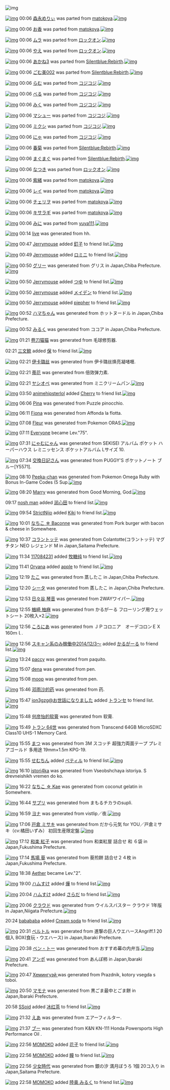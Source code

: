 ![img](http://gdrive-cdn.herokuapp.com/get/0B-nxIpt4DE2TdGhPalFPcFpSY0E/512px-barcode.png)

[![img](http://www.deviantsart.com/16re08u.png)](http://www.barcodekanojo.com/kanojo/1928703/%E6%A3%AE%E6%B0%B8%E3%82%81%E3%82%8A%E3%81%83) 00:06 [森永めりぃ](http://www.barcodekanojo.com/kanojo/1928703/%E6%A3%AE%E6%B0%B8%E3%82%81%E3%82%8A%E3%81%83) was parted from [matokoya](http://www.barcodekanojo.com/kanojo/1928703/%E6%A3%AE%E6%B0%B8%E3%82%81%E3%82%8A%E3%81%83).[![img](http://www.deviantsart.com/2qe0j45.jpeg)](http://www.barcodekanojo.com/user/24932/matokoya) 

[![img](http://www.deviantsart.com/10jndnj.png)](http://www.barcodekanojo.com/kanojo/2937727/%E3%81%8A%E9%A6%99) 00:06 [お香](http://www.barcodekanojo.com/kanojo/2937727/%E3%81%8A%E9%A6%99) was parted from [matokoya](http://www.barcodekanojo.com/kanojo/2937727/%E3%81%8A%E9%A6%99).[![img](http://www.deviantsart.com/2qe0j45.jpeg)](http://www.barcodekanojo.com/user/24932/matokoya) 

[![img](http://www.deviantsart.com/qr3fpu.png)](http://www.barcodekanojo.com/kanojo/2820966/%E3%83%A0%E3%83%A9) 00:06 [ムラ](http://www.barcodekanojo.com/kanojo/2820966/%E3%83%A0%E3%83%A9) was parted from [ロックオン](http://www.barcodekanojo.com/kanojo/2820966/%E3%83%A0%E3%83%A9).[![img](http://www.deviantsart.com/2musf1g.jpeg)](http://www.barcodekanojo.com/user/241643/%E3%83%AD%E3%83%83%E3%82%AF%E3%82%AA%E3%83%B3) 

[![img](http://www.deviantsart.com/52det7.png)](http://www.barcodekanojo.com/kanojo/3170915/%E3%82%84%E3%81%88) 00:06 [やえ](http://www.barcodekanojo.com/kanojo/3170915/%E3%82%84%E3%81%88) was parted from [ロックオン](http://www.barcodekanojo.com/kanojo/3170915/%E3%82%84%E3%81%88).[![img](http://www.deviantsart.com/2musf1g.jpeg)](http://www.barcodekanojo.com/user/241643/%E3%83%AD%E3%83%83%E3%82%AF%E3%82%AA%E3%83%B3) 

[![img](http://www.deviantsart.com/4be5br.png)](http://www.barcodekanojo.com/kanojo/605734/%E3%81%82%E3%81%8B%E3%81%AD3) 00:06 [あかね3](http://www.barcodekanojo.com/kanojo/605734/%E3%81%82%E3%81%8B%E3%81%AD3) was parted from [Silentblue:Rebirth](http://www.barcodekanojo.com/kanojo/605734/%E3%81%82%E3%81%8B%E3%81%AD3).[![img](http://www.deviantsart.com/15ngf32.jpeg)](http://www.barcodekanojo.com/user/235162/Silentblue%3ARebirth) 

[![img](http://www.deviantsart.com/3kf0m0i.png)](http://www.barcodekanojo.com/kanojo/207078/%E3%81%94%E3%82%80%E7%BE%8E002) 00:06 [ごむ美002](http://www.barcodekanojo.com/kanojo/207078/%E3%81%94%E3%82%80%E7%BE%8E002) was parted from [Silentblue:Rebirth](http://www.barcodekanojo.com/kanojo/207078/%E3%81%94%E3%82%80%E7%BE%8E002).[![img](http://www.deviantsart.com/15ngf32.jpeg)](http://www.barcodekanojo.com/user/235162/Silentblue%3ARebirth) 

[![img](http://www.deviantsart.com/i55eba.png)](http://www.barcodekanojo.com/kanojo/2820638/%E3%82%89%E3%82%80) 00:06 [らむ](http://www.barcodekanojo.com/kanojo/2820638/%E3%82%89%E3%82%80) was parted from [コジコジ](http://www.barcodekanojo.com/kanojo/2820638/%E3%82%89%E3%82%80).[![img](http://www.deviantsart.com/2dkh5sf.jpeg)](http://www.barcodekanojo.com/user/201286/%E3%82%B3%E3%82%B8%E3%82%B3%E3%82%B8) 

[![img](http://www.deviantsart.com/22e2v5p.png)](http://www.barcodekanojo.com/kanojo/2820641/%E3%81%B9%E3%82%8B) 00:06 [べる](http://www.barcodekanojo.com/kanojo/2820641/%E3%81%B9%E3%82%8B) was parted from [コジコジ](http://www.barcodekanojo.com/kanojo/2820641/%E3%81%B9%E3%82%8B).[![img](http://www.deviantsart.com/2dkh5sf.jpeg)](http://www.barcodekanojo.com/user/201286/%E3%82%B3%E3%82%B8%E3%82%B3%E3%82%B8) 

[![img](http://www.deviantsart.com/4844b3.png)](http://www.barcodekanojo.com/kanojo/2850983/%E3%81%BF%E3%81%8F) 00:06 [みく](http://www.barcodekanojo.com/kanojo/2850983/%E3%81%BF%E3%81%8F) was parted from [コジコジ](http://www.barcodekanojo.com/kanojo/2850983/%E3%81%BF%E3%81%8F).[![img](http://www.deviantsart.com/2dkh5sf.jpeg)](http://www.barcodekanojo.com/user/201286/%E3%82%B3%E3%82%B8%E3%82%B3%E3%82%B8) 

[![img](http://www.deviantsart.com/2pi4mb4.png)](http://www.barcodekanojo.com/kanojo/2851247/%E3%83%9E%E3%82%B7%E3%83%A5%E3%83%BC) 00:06 [マシュー](http://www.barcodekanojo.com/kanojo/2851247/%E3%83%9E%E3%82%B7%E3%83%A5%E3%83%BC) was parted from [コジコジ](http://www.barcodekanojo.com/kanojo/2851247/%E3%83%9E%E3%82%B7%E3%83%A5%E3%83%BC).[![img](http://www.deviantsart.com/2dkh5sf.jpeg)](http://www.barcodekanojo.com/user/201286/%E3%82%B3%E3%82%B8%E3%82%B3%E3%82%B8) 

[![img](http://www.deviantsart.com/3qsddlk.png)](http://www.barcodekanojo.com/kanojo/2851252/%E3%83%9F%E3%82%AF%E3%82%B7) 00:06 [ミクシ](http://www.barcodekanojo.com/kanojo/2851252/%E3%83%9F%E3%82%AF%E3%82%B7) was parted from [コジコジ](http://www.barcodekanojo.com/kanojo/2851252/%E3%83%9F%E3%82%AF%E3%82%B7).[![img](http://www.deviantsart.com/2dkh5sf.jpeg)](http://www.barcodekanojo.com/user/201286/%E3%82%B3%E3%82%B8%E3%82%B3%E3%82%B8) 

[![img](http://www.deviantsart.com/24fmnl9.png)](http://www.barcodekanojo.com/kanojo/2807077/%E3%81%AB%E3%82%83) 00:06 [にゃ](http://www.barcodekanojo.com/kanojo/2807077/%E3%81%AB%E3%82%83) was parted from [コジコジ](http://www.barcodekanojo.com/kanojo/2807077/%E3%81%AB%E3%82%83).[![img](http://www.deviantsart.com/2dkh5sf.jpeg)](http://www.barcodekanojo.com/user/201286/%E3%82%B3%E3%82%B8%E3%82%B3%E3%82%B8) 

[![img](http://www.deviantsart.com/6bq78h.png)](http://www.barcodekanojo.com/kanojo/1221529/%E6%98%A5%E8%8F%8A) 00:06 [春菊](http://www.barcodekanojo.com/kanojo/1221529/%E6%98%A5%E8%8F%8A) was parted from [Silentblue:Rebirth](http://www.barcodekanojo.com/kanojo/1221529/%E6%98%A5%E8%8F%8A).[![img](http://www.deviantsart.com/15ngf32.jpeg)](http://www.barcodekanojo.com/user/235162/Silentblue%3ARebirth) 

[![img](http://www.deviantsart.com/2j2c0is.png)](http://www.barcodekanojo.com/kanojo/359240/%E3%81%BE%E3%81%90%E3%81%BE%E3%81%90) 00:06 [まぐまぐ](http://www.barcodekanojo.com/kanojo/359240/%E3%81%BE%E3%81%90%E3%81%BE%E3%81%90) was parted from [Silentblue:Rebirth](http://www.barcodekanojo.com/kanojo/359240/%E3%81%BE%E3%81%90%E3%81%BE%E3%81%90).[![img](http://www.deviantsart.com/15ngf32.jpeg)](http://www.barcodekanojo.com/user/235162/Silentblue%3ARebirth) 

[![img](http://www.deviantsart.com/13l5a7n.png)](http://www.barcodekanojo.com/kanojo/3170911/%E3%81%AA%E3%81%A4%E3%81%8D) 00:06 [なつき](http://www.barcodekanojo.com/kanojo/3170911/%E3%81%AA%E3%81%A4%E3%81%8D) was parted from [ロックオン](http://www.barcodekanojo.com/kanojo/3170911/%E3%81%AA%E3%81%A4%E3%81%8D).[![img](http://www.deviantsart.com/2musf1g.jpeg)](http://www.barcodekanojo.com/user/241643/%E3%83%AD%E3%83%83%E3%82%AF%E3%82%AA%E3%83%B3) 

[![img](http://www.deviantsart.com/296ur40.png)](http://www.barcodekanojo.com/kanojo/2483086/%E7%B4%AB%E7%B7%92) 00:06 [紫緒](http://www.barcodekanojo.com/kanojo/2483086/%E7%B4%AB%E7%B7%92) was parted from [matokoya](http://www.barcodekanojo.com/kanojo/2483086/%E7%B4%AB%E7%B7%92).[![img](http://www.deviantsart.com/2qe0j45.jpeg)](http://www.barcodekanojo.com/user/24932/matokoya) 

[![img](http://www.deviantsart.com/8hl208.png)](http://www.barcodekanojo.com/kanojo/2914237/%E3%83%AC%E3%82%A4) 00:06 [レイ](http://www.barcodekanojo.com/kanojo/2914237/%E3%83%AC%E3%82%A4) was parted from [matokoya](http://www.barcodekanojo.com/kanojo/2914237/%E3%83%AC%E3%82%A4).[![img](http://www.deviantsart.com/2qe0j45.jpeg)](http://www.barcodekanojo.com/user/24932/matokoya) 

[![img](http://www.deviantsart.com/1a7juh4.png)](http://www.barcodekanojo.com/kanojo/1806480/%E3%83%81%E3%82%A7%E3%83%AA%E3%83%B2) 00:06 [チェリヲ](http://www.barcodekanojo.com/kanojo/1806480/%E3%83%81%E3%82%A7%E3%83%AA%E3%83%B2) was parted from [matokoya](http://www.barcodekanojo.com/kanojo/1806480/%E3%83%81%E3%82%A7%E3%83%AA%E3%83%B2).[![img](http://www.deviantsart.com/2qe0j45.jpeg)](http://www.barcodekanojo.com/user/24932/matokoya) 

[![img](http://www.deviantsart.com/2rol9u3.png)](http://www.barcodekanojo.com/kanojo/2592087/%E3%82%AD%E3%82%B5%E3%83%A9%E3%82%AE) 00:06 [キサラギ](http://www.barcodekanojo.com/kanojo/2592087/%E3%82%AD%E3%82%B5%E3%83%A9%E3%82%AE) was parted from [matokoya](http://www.barcodekanojo.com/kanojo/2592087/%E3%82%AD%E3%82%B5%E3%83%A9%E3%82%AE).[![img](http://www.deviantsart.com/2qe0j45.jpeg)](http://www.barcodekanojo.com/user/24932/matokoya) 

[![img](http://www.deviantsart.com/ak16bi.png)](http://www.barcodekanojo.com/kanojo/3133123/%E3%81%BF%E3%81%AB) 00:06 [みに](http://www.barcodekanojo.com/kanojo/3133123/%E3%81%BF%E3%81%AB) was parted from [yuya111](http://www.barcodekanojo.com/kanojo/3133123/%E3%81%BF%E3%81%AB).[![img](http://www.deviantsart.com/qldgg7.jpeg)](http://www.barcodekanojo.com/user/270058/yuya111) 

[![img](http://www.deviantsart.com/35us2ju.png)](http://www.barcodekanojo.com/kanojo/3190768/live) 00:14 [live](http://www.barcodekanojo.com/kanojo/3190768/live) was generated from hh.

[![img](http://www.deviantsart.com/3v33gp3.jpeg)](http://www.barcodekanojo.com/user/245002/Jerrymouse) 00:47 [Jerrymouse](http://www.barcodekanojo.com/user/245002/Jerrymouse) added [釘子](http://www.barcodekanojo.com/kanojo/3101298/%E9%87%98%E5%AD%90) to friend list.[![img](http://www.deviantsart.com/2ipa57p.png)](http://www.barcodekanojo.com/kanojo/3101298/%E9%87%98%E5%AD%90) 

[![img](http://www.deviantsart.com/3v33gp3.jpeg)](http://www.barcodekanojo.com/user/245002/Jerrymouse) 00:49 [Jerrymouse](http://www.barcodekanojo.com/user/245002/Jerrymouse) added [ロミニ](http://www.barcodekanojo.com/kanojo/2856708/%E3%83%AD%E3%83%9F%E3%83%8B) to friend list.[![img](http://www.deviantsart.com/kom5nr.png)](http://www.barcodekanojo.com/kanojo/2856708/%E3%83%AD%E3%83%9F%E3%83%8B) 

[![img](http://www.deviantsart.com/1ohk0ol.png)](http://www.barcodekanojo.com/kanojo/3190769/%E3%82%B0%E3%83%AA%E3%83%BC) 00:50 [グリー](http://www.barcodekanojo.com/kanojo/3190769/%E3%82%B0%E3%83%AA%E3%83%BC) was generated from グリス in Japan,Chiba Prefecture.[![img](http://www.deviantsart.com/15ihc5b.jpeg)](http://www.barcodekanojo.com/product_images/barcode/3476093/1325127037/%E3%82%B0%E3%83%AA%E3%83%BC%E3%82%B9.jpg) 

[![img](http://www.deviantsart.com/3v33gp3.jpeg)](http://www.barcodekanojo.com/user/245002/Jerrymouse) 00:50 [Jerrymouse](http://www.barcodekanojo.com/user/245002/Jerrymouse) added [つゆ](http://www.barcodekanojo.com/kanojo/13070/%E3%81%A4%E3%82%86) to friend list.[![img](http://www.deviantsart.com/4nsr41.png)](http://www.barcodekanojo.com/kanojo/13070/%E3%81%A4%E3%82%86) 

[![img](http://www.deviantsart.com/3v33gp3.jpeg)](http://www.barcodekanojo.com/user/245002/Jerrymouse) 00:50 [Jerrymouse](http://www.barcodekanojo.com/user/245002/Jerrymouse) added [メイデン](http://www.barcodekanojo.com/kanojo/2884016/%E3%83%A1%E3%82%A4%E3%83%87%E3%83%B3) to friend list.[![img](http://www.deviantsart.com/3lnsp5i.png)](http://www.barcodekanojo.com/kanojo/2884016/%E3%83%A1%E3%82%A4%E3%83%87%E3%83%B3) 

[![img](http://www.deviantsart.com/3v33gp3.jpeg)](http://www.barcodekanojo.com/user/245002/Jerrymouse) 00:50 [Jerrymouse](http://www.barcodekanojo.com/user/245002/Jerrymouse) added [piepher](http://www.barcodekanojo.com/kanojo/2923474/piepher) to friend list.[![img](http://www.deviantsart.com/1qnhumj.png)](http://www.barcodekanojo.com/kanojo/2923474/piepher) 

[![img](http://www.deviantsart.com/3h3arep.png)](http://www.barcodekanojo.com/kanojo/3190770/%E3%83%8F%E3%83%9E%E3%81%A1%E3%82%83%E3%82%93) 00:52 [ハマちゃん](http://www.barcodekanojo.com/kanojo/3190770/%E3%83%8F%E3%83%9E%E3%81%A1%E3%82%83%E3%82%93) was generated from ホットヌードル in Japan,Chiba Prefecture.

[![img](http://www.deviantsart.com/2qdphb7.png)](http://www.barcodekanojo.com/kanojo/3190771/%E3%81%BF%E3%82%8B%E3%81%8F) 00:52 [みるく](http://www.barcodekanojo.com/kanojo/3190771/%E3%81%BF%E3%82%8B%E3%81%8F) was generated from ココア in Japan,Chiba Prefecture.

[![img](http://www.deviantsart.com/2lo47qr.png)](http://www.barcodekanojo.com/kanojo/3190772/%E5%8D%B7%E5%88%80%E7%8C%AB%E7%8C%AB) 01:21 [卷刀猫猫](http://www.barcodekanojo.com/kanojo/3190772/%E5%8D%B7%E5%88%80%E7%8C%AB%E7%8C%AB) was generated from 毛球修剪器.

02:21 [三文鲸](http://www.barcodekanojo.com/user/499267/%E4%B8%89%E6%96%87%E9%B2%B8) added [保](http://www.barcodekanojo.com/kanojo/3054842/%E4%BF%9D) to friend list.[![img](http://www.deviantsart.com/30kvpbe.png)](http://www.barcodekanojo.com/kanojo/3054842/%E4%BF%9D) 

[![img](http://www.deviantsart.com/2osmmir.png)](http://www.barcodekanojo.com/kanojo/3190773/%E4%BC%8A%E5%8D%A1%E7%92%90%E4%B8%9D) 02:21 [伊卡璐丝](http://www.barcodekanojo.com/kanojo/3190773/%E4%BC%8A%E5%8D%A1%E7%92%90%E4%B8%9D) was generated from 伊卡璐丝焕亮凝啫喱.

[![img](http://www.deviantsart.com/1018kgv.png)](http://www.barcodekanojo.com/kanojo/3190774/%E8%92%82%E8%8A%B1) 02:21 [蒂花](http://www.barcodekanojo.com/kanojo/3190774/%E8%92%82%E8%8A%B1) was generated from 倍效弹力素.

[![img](http://www.deviantsart.com/2lcqilb.png)](http://www.barcodekanojo.com/kanojo/3190775/%E3%83%A4%E3%82%B7%E3%82%AA%E3%83%9A) 02:21 [ヤシオペ](http://www.barcodekanojo.com/kanojo/3190775/%E3%83%A4%E3%82%B7%E3%82%AA%E3%83%9A) was generated from ミニクリームパン.[![img](http://www.deviantsart.com/3dkocbm.jpeg)](http://www.barcodekanojo.com/product_images/barcode/6014733/1419267152/%E3%83%9F%E3%83%8B%E3%82%AF%E3%83%AA%E3%83%BC%E3%83%A0%E3%83%91%E3%83%B3.jpg) 

[![img](http://www.deviantsart.com/2k04mmn.jpeg)](http://www.barcodekanojo.com/user/420116/animehipsterlol) 03:50 [animehipsterlol](http://www.barcodekanojo.com/user/420116/animehipsterlol) added [Cherry](http://www.barcodekanojo.com/kanojo/247663/Cherry) to friend list.[![img](http://www.deviantsart.com/1q5mdnj.png)](http://www.barcodekanojo.com/kanojo/247663/Cherry) 

[![img](http://www.deviantsart.com/3lk7kt.png)](http://www.barcodekanojo.com/kanojo/3190776/Pina) 06:06 [Pina](http://www.barcodekanojo.com/kanojo/3190776/Pina) was generated from Puzzle pinocchio.

[![img](http://www.deviantsart.com/23ionhu.png)](http://www.barcodekanojo.com/kanojo/3190777/Fiona) 06:11 [Fiona](http://www.barcodekanojo.com/kanojo/3190777/Fiona) was generated from Affonda la flotta.

[![img](http://www.deviantsart.com/2hpfod.png)](http://www.barcodekanojo.com/kanojo/3190778/Fleur) 07:08 [Fleur](http://www.barcodekanojo.com/kanojo/3190778/Fleur) was generated from Pokemon ORAS.[![img](http://www.deviantsart.com/16lcrhm.jpeg)](http://www.barcodekanojo.com/product_images/barcode/6014737/1419286067/50x50xPokemon,P20ORAS.jpg,qw=88,ah=88.pagespeed.ic.W4_6vuGyAO.jpg) 

[![img](http://www.deviantsart.com/3cp16cr.jpeg)](http://www.barcodekanojo.com/user/229080/Everyone) 07:11 [Everyone](http://www.barcodekanojo.com/user/229080/Everyone) became Lev."75".

[![img](http://www.deviantsart.com/2iq93ai.png)](http://www.barcodekanojo.com/kanojo/3190779/%E3%81%AB%E3%82%83%E3%82%80%E3%81%AB%E3%82%83%E3%82%93) 07:31 [にゃむにゃん](http://www.barcodekanojo.com/kanojo/3190779/%E3%81%AB%E3%82%83%E3%82%80%E3%81%AB%E3%82%83%E3%82%93) was generated from SEKISEI アルバム ポケット ハーパーハウス レミニッセンス ポケットアルバム Lサイズ 10.

[![img](http://www.deviantsart.com/3n3r6f0.png)](http://www.barcodekanojo.com/kanojo/3190780/%E4%BA%A4%E6%8F%9B%E6%97%A5%E8%A8%98%E3%81%95%E3%82%93) 07:34 [交換日記さん](http://www.barcodekanojo.com/kanojo/3190780/%E4%BA%A4%E6%8F%9B%E6%97%A5%E8%A8%98%E3%81%95%E3%82%93) was generated from PUGGY'S ポケットノート ブルー[Y5571].

[![img](http://www.deviantsart.com/3mb25ic.png)](http://www.barcodekanojo.com/kanojo/3190781/Peeka-chan) 08:10 [Peeka-chan](http://www.barcodekanojo.com/kanojo/3190781/Peeka-chan) was generated from Pokemon Omega Ruby with Bonus In-Game Codes (5 Sup.[![img](http://www.deviantsart.com/3mv3kb9.jpeg)](http://www.barcodekanojo.com/product_images/barcode/6014740/1419289779/Pokemon%20Omega%20Ruby%20with%20Bonus%20In-Game%20Codes%20%285%20Sup.jpg) 

[![img](http://www.deviantsart.com/1ad4dle.png)](http://www.barcodekanojo.com/kanojo/3190782/Marry) 08:20 [Marry](http://www.barcodekanojo.com/kanojo/3190782/Marry) was generated from Good Morning, God.[![img](http://www.deviantsart.com/1j1if6f.jpeg)](http://www.barcodekanojo.com/product_images/barcode/6014741/1419290421/Good%20Morning%2C%20God.jpg) 

09:17 [nosh man](http://www.barcodekanojo.com/user/499273/nosh%20man) added [润心田](http://www.barcodekanojo.com/kanojo/2861433/%E6%B6%A6%E5%BF%83%E7%94%B0) to friend list.[![img](http://www.deviantsart.com/tv3dm.png)](http://www.barcodekanojo.com/kanojo/2861433/%E6%B6%A6%E5%BF%83%E7%94%B0) 

[![img](http://www.deviantsart.com/29k360p.jpeg)](http://www.barcodekanojo.com/user/475606/StrictNijo) 09:54 [StrictNijo](http://www.barcodekanojo.com/user/475606/StrictNijo) added [Kiki](http://www.barcodekanojo.com/kanojo/1214870/Kiki) to friend list.[![img](http://www.deviantsart.com/31qjk6f.png)](http://www.barcodekanojo.com/kanojo/1214870/Kiki) 

[![img](http://www.deviantsart.com/2flfu56.png)](http://www.barcodekanojo.com/kanojo/3190783/%E3%81%AA%E3%81%A1%E3%81%93%20%E2%98%86%20Baconne) 10:01 [なちこ ☆ Baconne](http://www.barcodekanojo.com/kanojo/3190783/%E3%81%AA%E3%81%A1%E3%81%93%20%E2%98%86%20Baconne) was generated from Pork burger with bacon &amp; cheese in Somewhere.

[![img](http://www.deviantsart.com/iv06d6.png)](http://www.barcodekanojo.com/kanojo/3190784/%E3%82%B3%E3%83%A9%E3%83%B3%E3%83%88%E3%83%83%E3%83%86) 10:37 [コラントッテ](http://www.barcodekanojo.com/kanojo/3190784/%E3%82%B3%E3%83%A9%E3%83%B3%E3%83%88%E3%83%83%E3%83%86) was generated from Colantotte(コラントッテ) マグチタン NEO レジェンド M in Japan,Saitama Prefecture.

[![img](http://www.deviantsart.com/3h3ic5h.jpeg)](http://www.barcodekanojo.com/user/499274/117084231) 11:34 [117084231](http://www.barcodekanojo.com/user/499274/117084231) added [牧糖纯](http://www.barcodekanojo.com/kanojo/2540754/%E7%89%A7%E7%B3%96%E7%BA%AF) to friend list.[![img](http://www.deviantsart.com/3mu7lt1.png)](http://www.barcodekanojo.com/kanojo/2540754/%E7%89%A7%E7%B3%96%E7%BA%AF) 

[![img](http://www.deviantsart.com/1mricf4.jpeg)](http://www.barcodekanojo.com/user/453780/Oryana) 11:41 [Oryana](http://www.barcodekanojo.com/user/453780/Oryana) added [apple](http://www.barcodekanojo.com/kanojo/2538789/apple) to friend list.[![img](http://www.deviantsart.com/2h8igqr.png)](http://www.barcodekanojo.com/kanojo/2538789/apple) 

[![img](http://www.deviantsart.com/2ij7e03.png)](http://www.barcodekanojo.com/kanojo/3190785/%E3%81%9F%E3%81%93) 12:19 [たこ](http://www.barcodekanojo.com/kanojo/3190785/%E3%81%9F%E3%81%93) was generated from 蒸したこ in Japan,Chiba Prefecture.

[![img](http://www.deviantsart.com/utg747.png)](http://www.barcodekanojo.com/kanojo/3190786/%E3%82%B7%E3%83%BC%E3%82%BF) 12:20 [シータ](http://www.barcodekanojo.com/kanojo/3190786/%E3%82%B7%E3%83%BC%E3%82%BF) was generated from 蒸したこ in Japan,Chiba Prefecture.

[![img](http://www.deviantsart.com/1br66qc.png)](http://www.barcodekanojo.com/kanojo/3190787/%E6%97%A5%E3%80%85%E8%B0%B7%20%E7%90%B4%E9%9F%B3) 12:53 [日々谷 琴音](http://www.barcodekanojo.com/kanojo/3190787/%E6%97%A5%E3%80%85%E8%B0%B7%20%E7%90%B4%E9%9F%B3) was generated from 2WAYワイパー.[![img](http://www.deviantsart.com/qoqhta.jpeg)](http://www.barcodekanojo.com/product_images/barcode/6014750/1419306779/50x50x2WAY,PE3,P83,PAF,PE3,P82,PA4,PE3,P83,P91,PE3,P83,PBC.jpg,qw=88,ah=88.pagespeed.ic.wJDT7vfTzx.jpg) 

[![img](http://www.deviantsart.com/1hi3ov2.png)](http://www.barcodekanojo.com/kanojo/3190788/%E6%A5%A2%E5%B4%8E%20%E6%9F%9A%E9%BA%BB) 12:55 [楢崎 柚麻](http://www.barcodekanojo.com/kanojo/3190788/%E6%A5%A2%E5%B4%8E%20%E6%9F%9A%E9%BA%BB) was generated from かるがーる フローリング用ウェットシート 20枚入×2.[![img](http://www.deviantsart.com/3tm9j89.jpeg)](http://www.barcodekanojo.com/product_images/barcode/6014751/1419306895/50x50x,PE3,P81,P8B,PE3,P82,P8B,PE3,P81,P8C,PE3,P83,PBC,PE3,P82,P8B,P20,PE3,P83,P95,PE3,P83,PAD,PE3,P83,PBC,PE3,P83,PAA,PE3,P83,PB3,PE3,P82,PB0,PE7,P94,PA8,PE3,P82,PA6,PE3,P82,PA7,PE3,P83,P83,PE3,P83,P88,PE3,P82,PB7,PE3,P83,PBC,PE3,P83,P88,P2020,PE6,P9E,P9A,PE5,P85,PA5,PC3,P972.jpg,qw=88,ah=88.pagespeed.ic.hIRAWDh7GA.jpg) 

[![img](http://www.deviantsart.com/gqqg39.png)](http://www.barcodekanojo.com/kanojo/3190789/%E3%81%93%E3%82%8D%E3%81%AB%E3%81%82) 12:56 [ころにあ](http://www.barcodekanojo.com/kanojo/3190789/%E3%81%93%E3%82%8D%E3%81%AB%E3%81%82) was generated from ＪＰコロニア　オーデコロンＥＸ　160ｍｌ.

[![img](http://www.deviantsart.com/99ugn1.jpeg)](http://www.barcodekanojo.com/user/6029/%E3%82%B9%E3%82%AD%E3%83%A3%E3%83%B3%E7%B3%BB%E3%81%AE%E3%81%BF%E7%A8%BC%E5%83%8D%E4%B8%AD2014%2F12%2F3%EF%BD%9E) 12:56 [スキャン系のみ稼働中2014/12/3～](http://www.barcodekanojo.com/user/6029/%E3%82%B9%E3%82%AD%E3%83%A3%E3%83%B3%E7%B3%BB%E3%81%AE%E3%81%BF%E7%A8%BC%E5%83%8D%E4%B8%AD2014%2F12%2F3%EF%BD%9E) added [かるがーる](http://www.barcodekanojo.com/kanojo/1487946/%E3%81%8B%E3%82%8B%E3%81%8C%E3%83%BC%E3%82%8B) to friend list.[![img](http://www.deviantsart.com/6o553b.png)](http://www.barcodekanojo.com/kanojo/1487946/%E3%81%8B%E3%82%8B%E3%81%8C%E3%83%BC%E3%82%8B) 

[![img](http://www.deviantsart.com/hdvi4e.png)](http://www.barcodekanojo.com/kanojo/3190790/paccy) 13:24 [paccy](http://www.barcodekanojo.com/kanojo/3190790/paccy) was generated from paquito.

[![img](http://www.deviantsart.com/34r3a1i.png)](http://www.barcodekanojo.com/kanojo/3190791/dena) 15:07 [dena](http://www.barcodekanojo.com/kanojo/3190791/dena) was generated from pen.

[![img](http://www.deviantsart.com/37l7fgt.png)](http://www.barcodekanojo.com/kanojo/3190792/moop) 15:08 [moop](http://www.barcodekanojo.com/kanojo/3190792/moop) was generated from pen.

[![img](http://www.deviantsart.com/2pt22re.png)](http://www.barcodekanojo.com/kanojo/3190793/%E9%82%93%E9%9B%A8%E6%B2%99%E7%9A%84%E8%8D%AF) 15:46 [邓雨沙的药](http://www.barcodekanojo.com/kanojo/3190793/%E9%82%93%E9%9B%A8%E6%B2%99%E7%9A%84%E8%8D%AF) was generated from 药.

[![img](http://www.deviantsart.com/2dfebqt.jpeg)](http://www.barcodekanojo.com/user/3171/ion3gzg%40%E3%81%8A%E4%B8%96%E8%A9%B1%E3%81%AB%E3%81%AA%E3%82%8A%E3%81%BE%E3%81%97%E3%81%9F) 15:47 [ion3gzg@お世話になりました](http://www.barcodekanojo.com/user/3171/ion3gzg%40%E3%81%8A%E4%B8%96%E8%A9%B1%E3%81%AB%E3%81%AA%E3%82%8A%E3%81%BE%E3%81%97%E3%81%9F) added [トランセ](http://www.barcodekanojo.com/kanojo/3162263/%E3%83%88%E3%83%A9%E3%83%B3%E3%82%BB) to friend list.[![img](http://www.deviantsart.com/rddemc.png)](http://www.barcodekanojo.com/kanojo/3162263/%E3%83%88%E3%83%A9%E3%83%B3%E3%82%BB) 

[![img](http://www.deviantsart.com/1v7kjmq.png)](http://www.barcodekanojo.com/kanojo/3190794/%E4%BD%95%E5%BD%A6%E6%80%A1%E7%9A%84%E8%BD%AF%E8%86%8F) 15:48 [何彦怡的软膏](http://www.barcodekanojo.com/kanojo/3190794/%E4%BD%95%E5%BD%A6%E6%80%A1%E7%9A%84%E8%BD%AF%E8%86%8F) was generated from 软膏.

[![img](http://www.deviantsart.com/101kspb.png)](http://www.barcodekanojo.com/kanojo/3190795/%E3%83%88%E3%83%A9%E3%83%B3%2064%E4%B8%96) 15:49 [トラン 64世](http://www.barcodekanojo.com/kanojo/3190795/%E3%83%88%E3%83%A9%E3%83%B3%2064%E4%B8%96) was generated from Transcend 64GB MicroSDXC Class10 UHS-1 Memory Card.

[![img](http://www.deviantsart.com/13tdsqe.png)](http://www.barcodekanojo.com/kanojo/3190796/%E3%81%BE%E3%81%A4) 15:55 [まつ](http://www.barcodekanojo.com/kanojo/3190796/%E3%81%BE%E3%81%A4) was generated from 3M スコッチ 超強力両面テープ プレミアゴールド 多用途 19mm×1.5m KPG-19.

[![img](http://www.deviantsart.com/3qciol8.jpeg)](http://www.barcodekanojo.com/user/331595/%E3%81%9B%E3%82%80%E3%81%A1%E3%82%93) 15:55 [せむちん](http://www.barcodekanojo.com/user/331595/%E3%81%9B%E3%82%80%E3%81%A1%E3%82%93) added [ペティル](http://www.barcodekanojo.com/kanojo/33232/%E3%83%9A%E3%83%86%E3%82%A3%E3%83%AB) to friend list.[![img](http://www.deviantsart.com/134v0fm.png)](http://www.barcodekanojo.com/kanojo/33232/%E3%83%9A%E3%83%86%E3%82%A3%E3%83%AB) 

[![img](http://www.deviantsart.com/o2qt57.png)](http://www.barcodekanojo.com/kanojo/3190797/istori4ka) 16:10 [istori4ka](http://www.barcodekanojo.com/kanojo/3190797/istori4ka) was generated from Vseobshchaya istoriya. S drevneishikh vremen do ko.

[![img](http://www.deviantsart.com/1ptemb7.png)](http://www.barcodekanojo.com/kanojo/3190798/%E3%81%AA%E3%81%A1%E3%81%93%20%E2%98%86%20Kae) 16:22 [なちこ ☆ Kae](http://www.barcodekanojo.com/kanojo/3190798/%E3%81%AA%E3%81%A1%E3%81%93%20%E2%98%86%20Kae) was generated from coconut gelatin in Somewhere.

[![img](http://www.deviantsart.com/1c0g1oe.png)](http://www.barcodekanojo.com/kanojo/3190799/%E3%82%B5%E3%83%97%E3%83%AA) 16:44 [サプリ](http://www.barcodekanojo.com/kanojo/3190799/%E3%82%B5%E3%83%97%E3%83%AA) was generated from まもるチカラのsupli.

[![img](http://www.deviantsart.com/2fvgnp.png)](http://www.barcodekanojo.com/kanojo/3190800/%E3%83%A8%E3%83%8A) 16:59 [ヨナ](http://www.barcodekanojo.com/kanojo/3190800/%E3%83%A8%E3%83%8A) was generated from vistlip／夜.[![img](http://www.deviantsart.com/171m6iu.jpeg)](http://www.barcodekanojo.com/product_images/barcode/6014766/1419321535/50x50xvistlip,PEF,PBC,P8F,PE5,PA4,P9C.jpg,qw=88,ah=88.pagespeed.ic.TPTDmHbGZD.jpg) 

[![img](http://www.deviantsart.com/24fv6eu.png)](http://www.barcodekanojo.com/kanojo/3190801/%E6%88%B8%E5%80%89%20%E3%83%9F%E3%82%B5%E3%82%AD) 17:06 [戸倉 ミサキ](http://www.barcodekanojo.com/kanojo/3190801/%E6%88%B8%E5%80%89%20%E3%83%9F%E3%82%B5%E3%82%AD) was generated from だから元気 for YOU／戸倉ミサキ（cv:橘田いずみ） 初回生産限定盤.[![img](http://www.deviantsart.com/2o64en6.jpeg)](http://www.barcodekanojo.com/product_images/barcode/6014767/1419321957/%E3%81%A0%E3%81%8B%E3%82%89%E5%85%83%E6%B0%97%20for%20YOU%EF%BC%8F%E6%88%B8%E5%80%89%E3%83%9F%E3%82%B5%E3%82%AD%EF%BC%88cv%3A%E6%A9%98%E7%94%B0%E3%81%84%E3%81%9A%E3%81%BF%EF%BC%89%20%E5%88%9D%E5%9B%9E%E7%94%9F%E7%94%A3%E9%99%90%E5%AE%9A%E7%9B%A4.jpg) 

[![img](http://www.deviantsart.com/1ch6k2h.png)](http://www.barcodekanojo.com/kanojo/3190802/%E5%92%8C%E6%A5%BD%20%E7%B4%85%E5%AD%90) 17:12 [和楽 紅子](http://www.barcodekanojo.com/kanojo/3190802/%E5%92%8C%E6%A5%BD%20%E7%B4%85%E5%AD%90) was generated from 和楽紅屋 詰合せ  和 ６袋 in Japan,Fukushima Prefecture.

[![img](http://www.deviantsart.com/3a38gh2.png)](http://www.barcodekanojo.com/kanojo/3190803/%E9%A6%AC%E5%A0%B4%20%E8%91%B5) 17:14 [馬場 葵](http://www.barcodekanojo.com/kanojo/3190803/%E9%A6%AC%E5%A0%B4%20%E8%91%B5) was generated from 葵煎餅 詰合せ２４枚 in Japan,Fukushima Prefecture.

[![img](http://www.deviantsart.com/3brhgc9.jpeg)](http://www.barcodekanojo.com/user/376525/Aether) 18:38 [Aether](http://www.barcodekanojo.com/user/376525/Aether) became Lev."2".

[![img](http://www.deviantsart.com/3ueb4vl.jpeg)](http://www.barcodekanojo.com/user/31615/%E3%83%8F%E3%83%A0%E3%81%99%E3%81%91) 19:00 [ハムすけ](http://www.barcodekanojo.com/user/31615/%E3%83%8F%E3%83%A0%E3%81%99%E3%81%91) added [燁](http://www.barcodekanojo.com/kanojo/3190370/%E7%87%81) to friend list.[![img](http://www.deviantsart.com/28gfqjm.png)](http://www.barcodekanojo.com/kanojo/3190370/%E7%87%81) 

[![img](http://www.deviantsart.com/3ueb4vl.jpeg)](http://www.barcodekanojo.com/user/31615/%E3%83%8F%E3%83%A0%E3%81%99%E3%81%91) 20:04 [ハムすけ](http://www.barcodekanojo.com/user/31615/%E3%83%8F%E3%83%A0%E3%81%99%E3%81%91) added [さらだ](http://www.barcodekanojo.com/kanojo/3014235/%E3%81%95%E3%82%89%E3%81%A0) to friend list.[![img](http://www.deviantsart.com/1sece2v.png)](http://www.barcodekanojo.com/kanojo/3014235/%E3%81%95%E3%82%89%E3%81%A0) 

[![img](http://www.deviantsart.com/2b7i1lo.png)](http://www.barcodekanojo.com/kanojo/3190804/%E3%82%AF%E3%83%A9%E3%82%A6%E3%83%89) 20:06 [クラウド](http://www.barcodekanojo.com/kanojo/3190804/%E3%82%AF%E3%83%A9%E3%82%A6%E3%83%89) was generated from ウイルスバスター クラウド 1年版 in Japan,Niigata Prefecture.[![img](http://www.deviantsart.com/2g4fdhn.jpeg)](http://www.barcodekanojo.com/product_images/barcode/6014772/1419332730/50x50x,PE3,P82,PA6,PE3,P82,PA4,PE3,P83,PAB,PE3,P82,PB9,PE3,P83,P90,PE3,P82,PB9,PE3,P82,PBF,PE3,P83,PBC,P20,PE3,P82,PAF,PE3,P83,PA9,PE3,P82,PA6,PE3,P83,P89,P201,PE5,PB9,PB4,PE7,P89,P88.jpg,qw=88,ah=88.pagespeed.ic.QB7Ra5WNbA.jpg) 

20:24 [babababa](http://www.barcodekanojo.com/user/491053/babababa) added [Cream soda](http://www.barcodekanojo.com/kanojo/260028/Cream%20soda) to friend list.[![img](http://www.deviantsart.com/2cgjnlj.png)](http://www.barcodekanojo.com/kanojo/260028/Cream%20soda) 

[![img](http://www.deviantsart.com/28tv8r2.png)](http://www.barcodekanojo.com/kanojo/3190805/%E3%83%99%E3%83%AB%E3%83%88%E3%83%AB) 20:31 [ベルトル](http://www.barcodekanojo.com/kanojo/3190805/%E3%83%99%E3%83%AB%E3%83%88%E3%83%AB) was generated from 進撃の巨人ウエハースAngriff.1 20個入 BOX(食玩・ウエハース) in Japan,Ibaraki Prefecture.

[![img](http://www.deviantsart.com/2pgtilv.png)](http://www.barcodekanojo.com/kanojo/3190806/%E3%83%99%E3%83%B3%E3%83%BB%E3%83%88%E3%83%BC) 20:38 [ベン・トー](http://www.barcodekanojo.com/kanojo/3190806/%E3%83%99%E3%83%B3%E3%83%BB%E3%83%88%E3%83%BC) was generated from おすすめ幕の内弁当.[![img](http://www.deviantsart.com/1memlfm.jpeg)](http://www.barcodekanojo.com/product_images/barcode/6014775/1419334673/%E3%81%8A%E3%81%99%E3%81%99%E3%82%81%E5%B9%95%E3%81%AE%E5%86%85%E5%BC%81%E5%BD%93.jpg) 

[![img](http://www.deviantsart.com/3qjd2ik.png)](http://www.barcodekanojo.com/kanojo/3190807/%E3%82%A2%E3%83%B3%E3%83%9D) 20:41 [アンポ](http://www.barcodekanojo.com/kanojo/3190807/%E3%82%A2%E3%83%B3%E3%83%9D) was generated from あんぽ柿 in Japan,Ibaraki Prefecture.

[![img](http://www.deviantsart.com/2rfi6db.png)](http://www.barcodekanojo.com/kanojo/3190808/%D0%A5%D0%B5%D0%BC%D0%B8%D0%BD%D0%B3%D1%83%D1%8D%D0%B9%20) 20:47 [Хемингуэй ](http://www.barcodekanojo.com/kanojo/3190808/%D0%A5%D0%B5%D0%BC%D0%B8%D0%BD%D0%B3%D1%83%D1%8D%D0%B9%20) was generated from Prazdnik, kotory vsegda s toboi.

[![img](http://www.deviantsart.com/1dluukn.png)](http://www.barcodekanojo.com/kanojo/3190809/%E3%83%9E%E3%83%A2%E3%83%8A) 20:50 [マモナ](http://www.barcodekanojo.com/kanojo/3190809/%E3%83%9E%E3%83%A2%E3%83%8A) was generated from 黒ごま最中とごま餅 in Japan,Ibaraki Prefecture.

20:58 [SSoid](http://www.barcodekanojo.com/user/434313/SSoid) added [冰红茶](http://www.barcodekanojo.com/kanojo/2718167/%E5%86%B0%E7%BA%A2%E8%8C%B6) to friend list.[![img](http://www.deviantsart.com/1orj4on.png)](http://www.barcodekanojo.com/kanojo/2718167/%E5%86%B0%E7%BA%A2%E8%8C%B6) 

[![img](http://www.deviantsart.com/33o8ljh.png)](http://www.barcodekanojo.com/kanojo/3190810/%E3%81%88%E3%81%82) 21:32 [えあ](http://www.barcodekanojo.com/kanojo/3190810/%E3%81%88%E3%81%82) was generated from エアーフィルター.

[![img](http://www.deviantsart.com/9h32pk.png)](http://www.barcodekanojo.com/kanojo/3190811/%E3%83%96%E3%83%BC) 21:37 [ブー](http://www.barcodekanojo.com/kanojo/3190811/%E3%83%96%E3%83%BC) was generated from K&amp;N KN-111 Honda Powersports High Performance Oil .

[![img](http://www.deviantsart.com/117ca48.jpeg)](http://www.barcodekanojo.com/user/294413/MOMOKO) 22:56 [MOMOKO](http://www.barcodekanojo.com/user/294413/MOMOKO) added [花子](http://www.barcodekanojo.com/kanojo/33714/%E8%8A%B1%E5%AD%90) to friend list.[![img](http://www.deviantsart.com/100s4en.png)](http://www.barcodekanojo.com/kanojo/33714/%E8%8A%B1%E5%AD%90) 

[![img](http://www.deviantsart.com/117ca48.jpeg)](http://www.barcodekanojo.com/user/294413/MOMOKO) 22:56 [MOMOKO](http://www.barcodekanojo.com/user/294413/MOMOKO) added [瞳](http://www.barcodekanojo.com/kanojo/267612/%E7%9E%B3) to friend list.[![img](http://www.deviantsart.com/3h27mco.png)](http://www.barcodekanojo.com/kanojo/267612/%E7%9E%B3) 

[![img](http://www.deviantsart.com/3badf5o.png)](http://www.barcodekanojo.com/kanojo/3190812/%E5%B0%91%E5%A5%B3%E6%99%82%E4%BB%A3) 22:56 [少女時代](http://www.barcodekanojo.com/kanojo/3190812/%E5%B0%91%E5%A5%B3%E6%99%82%E4%BB%A3) was generated from 銀の汐 満月ぼうろ 1個 20コ入り in Japan,Saitama Prefecture.

[![img](http://www.deviantsart.com/117ca48.jpeg)](http://www.barcodekanojo.com/user/294413/MOMOKO) 22:58 [MOMOKO](http://www.barcodekanojo.com/user/294413/MOMOKO) added [陸奥 みるく](http://www.barcodekanojo.com/kanojo/424759/%E9%99%B8%E5%A5%A5%20%E3%81%BF%E3%82%8B%E3%81%8F) to friend list.[![img](http://www.deviantsart.com/15p1uf3.png)](http://www.barcodekanojo.com/kanojo/424759/%E9%99%B8%E5%A5%A5%20%E3%81%BF%E3%82%8B%E3%81%8F) 


